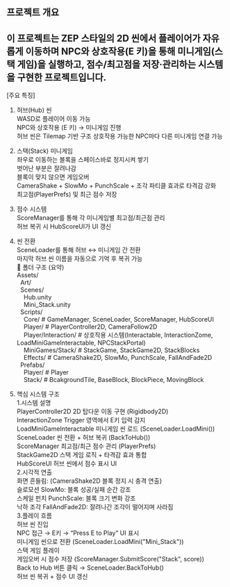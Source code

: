 프로젝트 개요
-------------------------------------------------------------------------------------------------
이 프로젝트는 ZEP 스타일의 2D 씬에서
플레이어가 자유롭게 이동하며 NPC와 상호작용(E 키)을 통해
미니게임(스택 게임)을 실행하고, 점수/최고점을 저장·관리하는 시스템을 구현한 프로젝트입니다.
-------------------------------------------------------------------------------------------------
[주요 특징]
1. 허브(Hub) 씬<br/>
WASD로 플레이어 이동 가능<br>
NPC와 상호작용 (E 키) → 미니게임 진행<br>
허브 씬은 Tilemap 기반 구조
상호작용 가능한 NPC마다 다른 미니게임 연결 가능<br>
2. 스택(Stack) 미니게임<br/>
좌우로 이동하는 블록을 스페이스바로 정지시켜 쌓기<br>
벗어난 부분은 잘려나감<br>
블록이 맞지 않으면 게임오버<br>
CameraShake + SlowMo + PunchScale + 조각 파티클 효과로 타격감 강화<br>
최고점(PlayerPrefs) 및 최근 점수 저장<br>
3. 점수 시스템<br/>
ScoreManager를 통해 각 미니게임별 최고점/최근점 관리<br>
허브 복귀 시 HubScoreUI가 UI 갱신<br>
4. 씬 전환<br/>
SceneLoader를 통해 허브 ↔ 미니게임 간 전환<br>
마지막 허브 씬 이름을 자동으로 기억 후 복귀 가능<br>
📁 폴더 구조 (요약) <br/>
Assets/ <br>
&nbsp;&nbsp;Art/<br>
&nbsp;&nbsp;Scenes/ <br>
&nbsp;&nbsp;&nbsp;&nbsp;Hub.unity <br>
&nbsp;&nbsp;&nbsp;&nbsp;Mini_Stack.unity <br>
&nbsp;&nbsp;Scripts/ <br>
&nbsp;&nbsp;&nbsp;&nbsp;Core/           # GameManager, SceneLoader, ScoreManager, HubScoreUI <br>
&nbsp;&nbsp;&nbsp;&nbsp;Player/         # PlayerController2D, CameraFollow2D <br>
&nbsp;&nbsp;&nbsp;&nbsp;Player/Interaction/  # 상호작용 시스템(Interactable, InteractionZome, LoadMiniGameInteractable, NPCStackPortal) <br>
&nbsp;&nbsp;&nbsp;&nbsp;MiniGames/Stack/     # StackGame, StackGame2D, StackBlocks <br>
&nbsp;&nbsp;&nbsp;&nbsp;Effects/        # CameraShake2D, SlowMo, PunchScale, FallAndFade2D <br>
&nbsp;&nbsp;Prefabs/ <br>
&nbsp;&nbsp;&nbsp;&nbsp;Player/         # Player<br>
&nbsp;&nbsp;&nbsp;&nbsp;Stack/          # BcakgroundTile, BaseBlock, BlockPiece, MovingBlock<br>

5. 핵심 시스템 구조<br>
1.시스템	설명 <br/>
PlayerController2D	2D 탑다운 이동 구현 (Rigidbody2D) <br>
InteractionZone	Trigger 영역에서 E키 입력 감지<br>
LoadMiniGameInteractable	미니게임 씬 로드 (SceneLoader.LoadMini()) <br>
SceneLoader	씬 전환 + 허브 복귀 (BackToHub()) <br>
ScoreManager	최고점/최근 점수 관리 (PlayerPrefs) <br>
StackGame2D	스택 게임 로직 + 타격감 효과 통합 <br>
HubScoreUI	허브 씬에서 점수 표시 UI <br>
2.시각적 연출 <br/>
화면 흔들림: 	(CameraShake2D	블록 정지 시 충격 연출} <br>
슬로모션	SlowMo: 	블록 성공/실패 순간 강조 <br>
스케일 펀치 PunchScale:  	블록 크기 변화 강조 <br>
낙하 조각	FallAndFade2D:  	잘려나간 조각이 떨어지며 사라짐 <br>
3.플레이 흐름 <br/>
허브 씬 진입 <br>
NPC 접근 → E키 → “Press E to Play” UI 표시 <br>
미니게임 씬으로 전환 (SceneLoader.LoadMini("Mini_Stack")) <br>
스택 게임 플레이 <br>
게임오버 시 점수 저장 (ScoreManager.SubmitScore("Stack", score)) <br>
Back to Hub 버튼 클릭 → SceneLoader.BackToHub() <br>
허브 씬 복귀 + 점수 UI 갱신 <br>
